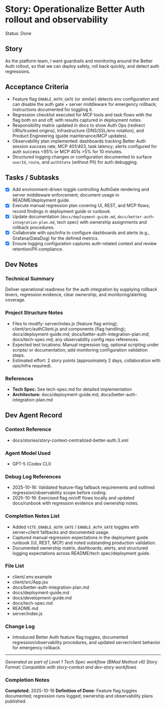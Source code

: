 # Story: Operationalize Better Auth rollout and observability

Status: Done

## Story

As the platform team,
I want guardrails and monitoring around the Better Auth rollout,
so that we can deploy safely, roll back quickly, and detect auth regressions.

## Acceptance Criteria

- Feature flag `ENABLE_AUTH_GATE` (or similar) detects env configuration and can disable the auth gate + server middleware for emergency rollback; instructions documented for toggling it.
- Regression checklist executed for MCP tools and task flows with the flag both on and off, with results captured in deployment notes.
- Responsibility matrix updated in docs to show Auth Ops (redirect URIs/trusted origins), Infrastructure (DNS/SSL/env rotation), and Product Engineering (guide maintenance/MCP updates).
- Observability plan implemented: dashboards tracking Better Auth session success rate, MCP 401/403, task latency; alerts configured for auth success <95% or MCP 401s >5% for 10 minutes.
- Structured logging changes or configuration documented to surface `userId`, `route`, and `authState` (without PII) for auth debugging.

## Tasks / Subtasks

- [x] Add environment-driven toggle controlling AuthGate rendering and server middleware enforcement; document usage in README/deployment guide.
- [x] Execute manual regression plan covering UI, REST, and MCP flows; record findings in deployment guide or runbook.
- [x] Update documentation (`docs/deployment-guide.md`, `docs/better-auth-integration-plan.md`, tech spec) with ownership assignments and rollback procedures.
- [x] Collaborate with ops/infra to configure dashboards and alerts (e.g., Grafana/DataDog) for the defined metrics.
- [x] Ensure logging configuration captures auth-related context and review retention/PII compliance.

## Dev Notes

### Technical Summary

Deliver operational readiness for the auth integration by supplying rollback levers, regression evidence, clear ownership, and monitoring/alerting coverage.

### Project Structure Notes

- Files to modify: server/index.js (feature flag wiring); client/src/authClient.js and components (flag handling); docs/deployment-guide.md; docs/better-auth-integration-plan.md; docs/tech-spec.md; any observability config repo references.
- Expected test locations: Manual regression log; optional scripting under scripts/ or documentation; add monitoring configuration validation steps.
- Estimated effort: 2 story points (approximately 2 days, collaboration with ops/infra required).

### References

- **Tech Spec:** See tech-spec.md for detailed implementation
- **Architecture:** docs/deployment-guide.md, docs/better-auth-integration-plan.md

## Dev Agent Record

### Context Reference

- docs/stories/story-context-centralized-better-auth.3.xml

### Agent Model Used

- GPT-5 (Codex CLI)

### Debug Log References

- 2025-10-16: Validated feature-flag fallback requirements and outlined regression/observability scope before coding.
- 2025-10-16: Exercised flag on/off flows locally and updated docs/runbook with regression evidence and ownership notes.

### Completion Notes List

- Added `VITE_ENABLE_AUTH_GATE` / `ENABLE_AUTH_GATE` toggles with server+client fallbacks and documented usage.
- Captured manual regression expectations in the deployment guide runbook (UI, REST, MCP) and noted outstanding production validation.
- Documented ownership matrix, dashboards, alerts, and structured logging expectations across README/tech spec/deployment guide.

### File List

- client/.env.example
- client/src/App.jsx
- docs/better-auth-integration-plan.md
- docs/deployment-guide.md
- docs/development-guide.md
- docs/tech-spec.md
- README.md
- server/index.js

### Change Log

- Introduced Better Auth feature flag toggles, documented regression/observability procedures, and updated server/client behavior for emergency rollback.

---

_Generated as part of Level 1 Tech Spec workflow (BMad Method v6)_
_Story Format: Compatible with story-context and dev-story workflows_

### Completion Notes
**Completed:** 2025-10-16
**Definition of Done:** Feature flag toggles documented; regression runs logged; ownership and observability plans published.

